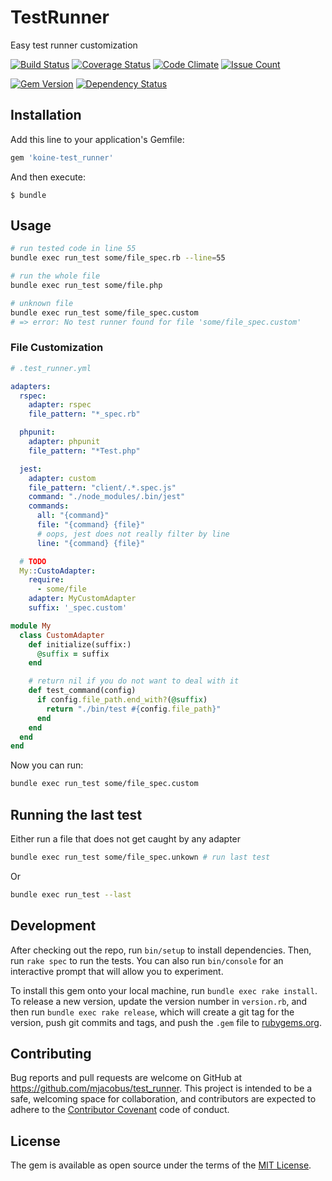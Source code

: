 # TestRunner

Easy test runner customization

[![Build Status](https://travis-ci.org/mjacobus/test_runner.svg?branch=master)](https://travis-ci.org/mjacobus/test_runner)
[![Coverage Status](https://coveralls.io/repos/github/mjacobus/test_runner/badge.svg?branch=master)](https://coveralls.io/github/mjacobus/test_runner?branch=master)
[![Code Climate](https://codeclimate.com/github/mjacobus/test_runner/badges/gpa.svg)](https://codeclimate.com/github/mjacobus/test_runner)
[![Issue Count](https://codeclimate.com/github/mjacobus/test_runner/badges/issue_count.svg)](https://codeclimate.com/github/mjacobus/test_runner)

[![Gem Version](https://badge.fury.io/rb/koine-test_runner.svg)](https://badge.fury.io/rb/koine-test_runner)
[![Dependency Status](https://gemnasium.com/badges/github.com/mjacobus/test_runner.svg)](https://gemnasium.com/github.com/mjacobus/test_runner)

## Installation

Add this line to your application's Gemfile:

```ruby
gem 'koine-test_runner'
```

And then execute:

    $ bundle


## Usage

```bash
# run tested code in line 55
bundle exec run_test some/file_spec.rb --line=55

# run the whole file
bundle exec run_test some/file.php

# unknown file
bundle exec run_test some/file_spec.custom
# => error: No test runner found for file 'some/file_spec.custom'
```

### File Customization

```yaml
# .test_runner.yml

adapters:
  rspec:
    adapter: rspec
    file_pattern: "*_spec.rb"

  phpunit:
    adapter: phpunit
    file_pattern: "*Test.php"

  jest:
    adapter: custom
    file_pattern: "client/.*.spec.js"
    command: "./node_modules/.bin/jest"
    commands:
      all: "{command}"
      file: "{command} {file}"
      # oops, jest does not really filter by line
      line: "{command} {file}"

  # TODO
  My::CustoAdapter:
    require:
      - some/file
    adapter: MyCustomAdapter
    suffix: '_spec.custom'
```

```ruby
module My
  class CustomAdapter
    def initialize(suffix:)
      @suffix = suffix
    end

    # return nil if you do not want to deal with it
    def test_command(config)
      if config.file_path.end_with?(@suffix)
        return "./bin/test #{config.file_path}"
      end
    end
  end
end
```

Now you can run:

```bash
bundle exec run_test some/file_spec.custom
```

## Running the last test

Either run a file that does not get caught by any adapter

```bash
bundle exec run_test some/file_spec.unkown # run last test
```

Or

```bash
bundle exec run_test --last
```

## Development

After checking out the repo, run `bin/setup` to install dependencies. Then, run `rake spec` to run the tests. You can also run `bin/console` for an interactive prompt that will allow you to experiment.

To install this gem onto your local machine, run `bundle exec rake install`. To release a new version, update the version number in `version.rb`, and then run `bundle exec rake release`, which will create a git tag for the version, push git commits and tags, and push the `.gem` file to [rubygems.org](https://rubygems.org).

## Contributing

Bug reports and pull requests are welcome on GitHub at https://github.com/mjacobus/test_runner. This project is intended to be a safe, welcoming space for collaboration, and contributors are expected to adhere to the [Contributor Covenant](http://contributor-covenant.org) code of conduct.


## License

The gem is available as open source under the terms of the [MIT License](http://opensource.org/licenses/MIT).

